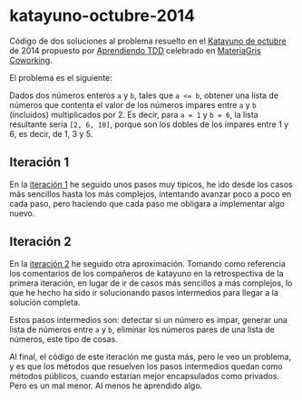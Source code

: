 katayuno-octubre-2014
=====================

Código de dos soluciones al problema resuelto en el [Katayuno de octubre] de
2014 propuesto por [Aprendiendo TDD](http://aprendiendotdd.com) celebrado
en [MateriaGris Coworking](http://www.materiagriscoworking.com).

El problema es el siguiente:

Dados dos números enteros `a` y `b`, tales que `a <= b`, obtener una lista
de números que contenta el valor de los números impares entre `a` y `b`
(incluídos) multiplicados por 2. Es decir, para `a = 1` y `b = 6`, la lista
resultante sería `[2, 6, 10]`, porque son los dobles de los impares entre
1 y 6, es decir, de 1, 3 y 5.

## Iteración 1

En la [iteración 1] he seguido unos pasos muy típicos, he ido desde los
casos más sencillos hasta los más complejos, intentando avanzar poco a poco
en cada paso, pero haciendo que cada paso me obligara a implementar algo
nuevo.

## Iteración 2

En la [iteración 2] he seguido otra aproximación. Tomando como referencia los
comentarios de los compañeros de katayuno en la retrospectiva de la primera
iteración, en lugar de ir de casos más sencillos a más complejos, lo que he
hecho ha sido ir solucionando pasos intermedios para llegar a la solución
completa. 

Estos pasos intermedios son: detectar si un número es impar, generar una lista
de números entre `a` y `b`, eliminar los números pares de una lista de números,
este tipo de cosas.

Al final, el código de este iteración me gusta más, pero le veo un problema, y
es que los métodos que resuelven los pasos intermedios quedan como métodos
públicos, cuando estarían mejor encapsulados como privados. Pero es un
mal menor. Al menos he aprendido algo.

[Katayuno de octubre]: http://aprendiendotdd.com/2014/10/katayuno-de-octubre
[iteración 1]: ./iteration-1
[iteración 2]: ./iteration-2

